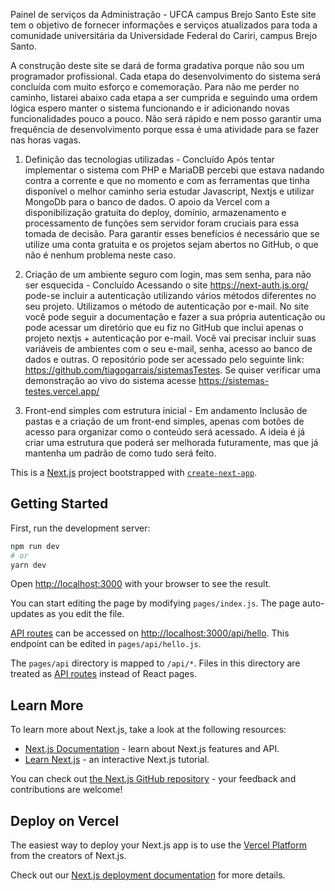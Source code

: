Painel de serviços da Administração - UFCA campus Brejo Santo
Este site tem o objetivo de fornecer informações e serviços atualizados para toda a comunidade universitária da Universidade Federal do Cariri, campus Brejo Santo.

A construção deste site se dará de forma gradativa porque não sou um programador profissional. Cada etapa do desenvolvimento do sistema será concluída com muito esforço e comemoração. Para não me perder no caminho, listarei abaixo cada etapa a ser cumprida e seguindo uma ordem lógica espero manter o sistema funcionando e ir adicionando novas funcionalidades pouco a pouco. Não será rápido e nem posso garantir uma frequência de desenvolvimento porque essa é uma atividade para se fazer nas horas vagas.

1. Definição das tecnologias utilizadas - Concluído
Após tentar implementar o sistema com PHP e MariaDB percebi que estava nadando contra a corrente e que no momento e com as ferramentas que tinha disponível o melhor caminho seria estudar Javascript, Nextjs e utilizar MongoDb para o banco de dados. O apoio da Vercel com a disponibilização gratuita do deploy, domínio, armazenamento e processamento de funções sem servidor foram cruciais para essa tomada de decisão. Para garantir esses benefícios é necessário que se utilize uma conta gratuita e os projetos sejam abertos no GitHub, o que não é nenhum problema neste caso.

2. Criação de um ambiente seguro com login, mas sem senha, para não ser esquecida - Concluído
Acessando o site https://next-auth.js.org/ pode-se incluir a autenticação utilizando vários métodos diferentes no seu projeto. Utilizamos o método de autenticação por e-mail. No site você pode seguir a documentação e fazer a sua própria autenticação ou pode acessar um diretório que eu fiz no GitHub que inclui apenas o projeto nextjs + autenticação por e-mail. Você vai precisar incluir suas variáveis de ambientes com o seu e-mail, senha, acesso ao banco de dados e outras. O repositório pode ser acessado pelo seguinte link: https://github.com/tiagogarrais/sistemasTestes. Se quiser verificar uma demonstração ao vivo do sistema acesse https://sistemas-testes.vercel.app/

3. Front-end simples com estrutura inicial - Em andamento 
Inclusão de pastas e a criação de um front-end simples, apenas com botões de acesso para organizar como o conteúdo será acessado. A ideia é já criar uma estrutura que poderá ser melhorada futuramente, mas que já mantenha um padrão de como tudo será feito.




This is a [Next.js](https://nextjs.org/) project bootstrapped with [`create-next-app`](https://github.com/vercel/next.js/tree/canary/packages/create-next-app).

## Getting Started

First, run the development server:

```bash
npm run dev
# or
yarn dev
```

Open [http://localhost:3000](http://localhost:3000) with your browser to see the result.

You can start editing the page by modifying `pages/index.js`. The page auto-updates as you edit the file.

[API routes](https://nextjs.org/docs/api-routes/introduction) can be accessed on [http://localhost:3000/api/hello](http://localhost:3000/api/hello). This endpoint can be edited in `pages/api/hello.js`.

The `pages/api` directory is mapped to `/api/*`. Files in this directory are treated as [API routes](https://nextjs.org/docs/api-routes/introduction) instead of React pages.

## Learn More

To learn more about Next.js, take a look at the following resources:

- [Next.js Documentation](https://nextjs.org/docs) - learn about Next.js features and API.
- [Learn Next.js](https://nextjs.org/learn) - an interactive Next.js tutorial.

You can check out [the Next.js GitHub repository](https://github.com/vercel/next.js/) - your feedback and contributions are welcome!

## Deploy on Vercel

The easiest way to deploy your Next.js app is to use the [Vercel Platform](https://vercel.com/new?utm_medium=default-template&filter=next.js&utm_source=create-next-app&utm_campaign=create-next-app-readme) from the creators of Next.js.

Check out our [Next.js deployment documentation](https://nextjs.org/docs/deployment) for more details.
